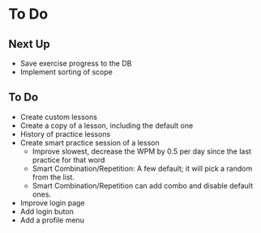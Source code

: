 # To Do

## Next Up

- Save exercise progress to the DB
- Implement sorting of scope

## To Do

- Create custom lessons
- Create a copy of a lesson, including the default one
- History of practice lessons
- Create smart practice session of a lesson
  - Improve slowest, decrease the WPM by 0.5 per day since the last practice for that word
  - Smart Combination/Repetition: A few default; it will pick a random from the list.
  - Smart Combination/Repetition can add combo and disable default ones.
- Improve login page
- Add login buton
- Add a profile menu
